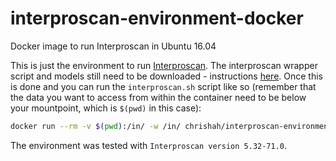 # interproscan-environment-docker
Docker image to run Interproscan in Ubuntu 16.04

This is just the environment to run [Interproscan](https://github.com/ebi-pf-team/interproscan/wiki). The interproscan wrapper script and models still need to be downloaded - instructions [here](https://github.com/ebi-pf-team/interproscan/wiki/HowToDownload).
Once this is done and you can run the `interproscan.sh` script like so (remember that the data you want to access from within the container need to be below your mountpoint, which is `$(pwd)` in this case):
```bash
docker run --rm -v $(pwd):/in/ -w /in/ chrishah/interproscan-environment:16.04 ./interproscan-5.32-71.0/interproscan.sh -h
```

The environment was tested with `Interproscan version 5.32-71.0`.
